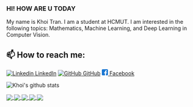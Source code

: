 ### HI! HOW ARE U TODAY 
My name is Khoi Tran. I am a student at HCMUT. I am interested in the following topics: Mathematics, Machine Learning, and Deep Learning in Computer Vision.<br>

## 📫 How to reach me:  

[![Linkedin](https://i.stack.imgur.com/gVE0j.png) LinkedIn](https://www.linkedin.com/in/khoi-tran-909246262/) [![GitHub](https://i.stack.imgur.com/tskMh.png) GitHub](https://github.com/khoitran2003)
[![Facebook](https://github.com/khoitran2003/khoitran2003/blob/master/facebook.png) Facebook](https://www.facebook.com/khoi.tran.8325/)


![Khoi's github stats](https://github-readme-stats-git-masterrstaa-rickstaa.vercel.app/api?username=khoitran2003&show_icons=true&theme=radical&hide=contribs,prs,issues)

<a href="https://github.com/khoitran2003/Face_analysis">
  <!-- Change the `github-readme-stats.anuraghazra1.vercel.app` to `github-readme-stats.vercel.app`  -->
  <img align="center" src="https://github-readme-stats.anuraghazra1.vercel.app/api/pin/?username=khoitran2003&repo=Face_analysis&theme=swift" />
</a>

<a href="https://github.com/khoitran2003/YOLOv5_Vietnamese_Card_Game">
  <!-- Change the `github-readme-stats.anuraghazra1.vercel.app` to `github-readme-stats.vercel.app`  -->
  <img align="center" src="https://github-readme-stats.anuraghazra1.vercel.app/api/pin/?username=khoitran2003&repo=YOLOv5_Vietnamese_Card_Game&theme=jolly" />
</a>

<a href="https://github.com/khoitran2003/MNIST_Handwritten_Digit_Recognition">
  <!-- Change the `github-readme-stats.anuraghazra1.vercel.app` to `github-readme-stats.vercel.app`  -->
  <img align="center" src="https://github-readme-stats.anuraghazra1.vercel.app/api/pin/?username=khoitran2003&repo=MNIST_Handwritten_Digit_Recognition&theme=highcontrast" />
</a>

<a href="https://github.com/khoitran2003/DS_Heart_attack_prediction/">
  <!-- Change the `github-readme-stats.anuraghazra1.vercel.app` to `github-readme-stats.vercel.app`  -->
  <img align="center" src="https://github-readme-stats.anuraghazra1.vercel.app/api/pin/?username=khoitran2003&repo=DS_Heart_attack_prediction&theme=nightowl" />
</a>

<a href="https://github.com/khoitran2003/Titanic/">
  <!-- Change the `github-readme-stats.anuraghazra1.vercel.app` to `github-readme-stats.vercel.app`  -->
  <img align="center" src="https://github-readme-stats.anuraghazra1.vercel.app/api/pin/?username=khoitran2003&repo=Titanic&theme=gruvbox" />
</a>    
